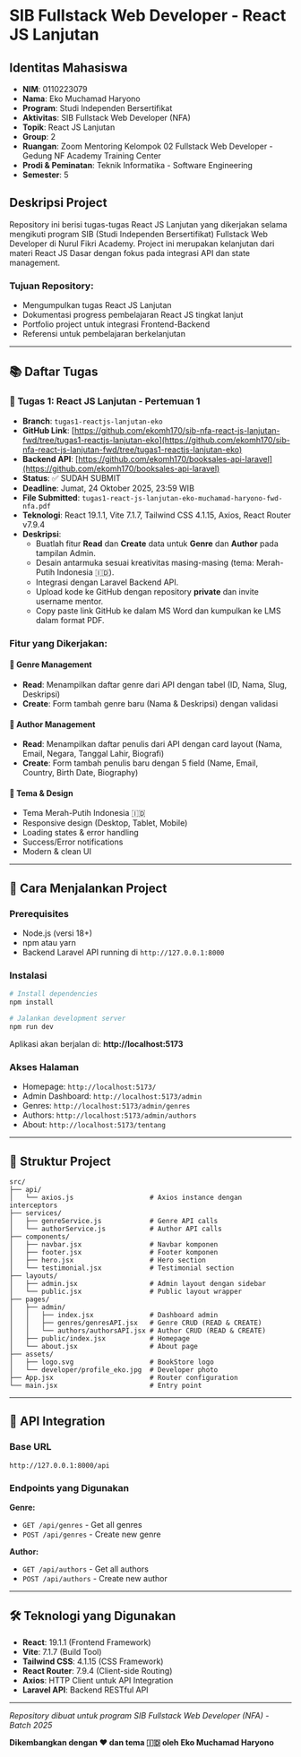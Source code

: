 # SIB Fullstack Web Developer - React JS Lanjutan

## Identitas Mahasiswa
- **NIM**: 0110223079
- **Nama**: Eko Muchamad Haryono
- **Program**: Studi Independen Bersertifikat
- **Aktivitas**: SIB Fullstack Web Developer (NFA)
- **Topik**: React JS Lanjutan
- **Group**: 2
- **Ruangan**: Zoom Mentoring Kelompok 02 Fullstack Web Developer - Gedung NF Academy Training Center
- **Prodi & Peminatan**: Teknik Informatika - Software Engineering
- **Semester**: 5

## Deskripsi Project
Repository ini berisi tugas-tugas React JS Lanjutan yang dikerjakan selama mengikuti program SIB (Studi Independen Bersertifikat) Fullstack Web Developer di Nurul Fikri Academy. Project ini merupakan kelanjutan dari materi React JS Dasar dengan fokus pada integrasi API dan state management.

### Tujuan Repository:
- Mengumpulkan tugas React JS Lanjutan
- Dokumentasi progress pembelajaran React JS tingkat lanjut
- Portfolio project untuk integrasi Frontend-Backend
- Referensi untuk pembelajaran berkelanjutan

---

## 📚 Daftar Tugas

### 🎯 Tugas 1: React JS Lanjutan - Pertemuan 1
- **Branch**: `tugas1-reactjs-lanjutan-eko`
- **GitHub Link**: [https://github.com/ekomh170/sib-nfa-react-js-lanjutan-fwd/tree/tugas1-reactjs-lanjutan-eko](https://github.com/ekomh170/sib-nfa-react-js-lanjutan-fwd/tree/tugas1-reactjs-lanjutan-eko)
- **Backend API**: [https://github.com/ekomh170/booksales-api-laravel](https://github.com/ekomh170/booksales-api-laravel)
- **Status**: ✅ SUDAH SUBMIT
- **Deadline**: Jumat, 24 Oktober 2025, 23:59 WIB
- **File Submitted**: `tugas1-react-js-lanjutan-eko-muchamad-haryono-fwd-nfa.pdf`
- **Teknologi**: React 19.1.1, Vite 7.1.7, Tailwind CSS 4.1.15, Axios, React Router v7.9.4
- **Deskripsi**:
  - Buatlah fitur **Read** dan **Create** data untuk **Genre** dan **Author** pada tampilan Admin.
  - Desain antarmuka sesuai kreativitas masing-masing (tema: Merah-Putih Indonesia 🇮🇩).
  - Integrasi dengan Laravel Backend API.
  - Upload kode ke GitHub dengan repository **private** dan invite username mentor.
  - Copy paste link GitHub ke dalam MS Word dan kumpulkan ke LMS dalam format PDF.

### Fitur yang Dikerjakan:
#### 📗 Genre Management
- **Read**: Menampilkan daftar genre dari API dengan tabel (ID, Nama, Slug, Deskripsi)
- **Create**: Form tambah genre baru (Nama & Deskripsi) dengan validasi

#### 👤 Author Management
- **Read**: Menampilkan daftar penulis dari API dengan card layout (Nama, Email, Negara, Tanggal Lahir, Biografi)
- **Create**: Form tambah penulis baru dengan 5 field (Name, Email, Country, Birth Date, Biography)

#### 🎨 Tema & Design
- Tema Merah-Putih Indonesia 🇮🇩
- Responsive design (Desktop, Tablet, Mobile)
- Loading states & error handling
- Success/Error notifications
- Modern & clean UI

---

## 🚀 Cara Menjalankan Project

### Prerequisites
- Node.js (versi 18+)
- npm atau yarn
- Backend Laravel API running di `http://127.0.0.1:8000`

### Instalasi
```bash
# Install dependencies
npm install

# Jalankan development server
npm run dev
```

Aplikasi akan berjalan di: **http://localhost:5173**

### Akses Halaman
- Homepage: `http://localhost:5173/`
- Admin Dashboard: `http://localhost:5173/admin`
- Genres: `http://localhost:5173/admin/genres`
- Authors: `http://localhost:5173/admin/authors`
- About: `http://localhost:5173/tentang`

---

## 📁 Struktur Project

```
src/
├── api/
│   └── axios.js                   # Axios instance dengan interceptors
├── services/
│   ├── genreService.js            # Genre API calls
│   └── authorService.js           # Author API calls
├── components/
│   ├── navbar.jsx                 # Navbar komponen
│   ├── footer.jsx                 # Footer komponen
│   ├── hero.jsx                   # Hero section
│   └── testimonial.jsx            # Testimonial section
├── layouts/
│   ├── admin.jsx                  # Admin layout dengan sidebar
│   └── public.jsx                 # Public layout wrapper
├── pages/
│   ├── admin/
│   │   ├── index.jsx              # Dashboard admin
│   │   ├── genres/genresAPI.jsx   # Genre CRUD (READ & CREATE)
│   │   └── authors/authorsAPI.jsx # Author CRUD (READ & CREATE)
│   ├── public/index.jsx           # Homepage
│   └── about.jsx                  # About page
├── assets/
│   ├── logo.svg                   # BookStore logo
│   └── developer/profile_eko.jpg  # Developer photo
├── App.jsx                        # Router configuration
└── main.jsx                       # Entry point
```

---

## 🔌 API Integration

### Base URL
```
http://127.0.0.1:8000/api
```

### Endpoints yang Digunakan

**Genre:**
- `GET /api/genres` - Get all genres
- `POST /api/genres` - Create new genre

**Author:**
- `GET /api/authors` - Get all authors
- `POST /api/authors` - Create new author

---

## 🛠️ Teknologi yang Digunakan

- **React**: 19.1.1 (Frontend Framework)
- **Vite**: 7.1.7 (Build Tool)
- **Tailwind CSS**: 4.1.15 (CSS Framework)
- **React Router**: 7.9.4 (Client-side Routing)
- **Axios**: HTTP Client untuk API Integration
- **Laravel API**: Backend RESTful API

---

*Repository dibuat untuk program SIB Fullstack Web Developer (NFA) - Batch 2025*

**Dikembangkan dengan ❤️ dan tema 🇮🇩 oleh Eko Muchamad Haryono**

